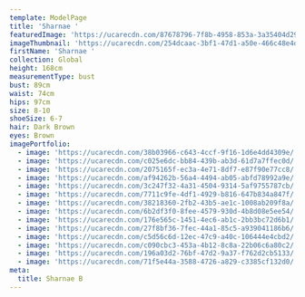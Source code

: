 ```yaml
---
template: ModelPage
title: 'Sharnae '
featuredImage: 'https://ucarecdn.com/87678796-7f8b-4958-853a-3a35404d295a/'
imageThumbnail: 'https://ucarecdn.com/254dcaac-3bf1-47d1-a50e-466c48e4d9cb/'
firstName: 'Sharnae '
collection: Global
height: 168cm
measurementType: bust
bust: 89cm
waist: 74cm
hips: 97cm
size: 8-10
shoeSize: 6-7
hair: Dark Brown
eyes: Brown
imagePortfolio:
  - image: 'https://ucarecdn.com/38b03966-c643-4ccf-9f16-1d6e4dd4309e/'
  - image: 'https://ucarecdn.com/c025e6dc-bb84-439b-ab3d-61d7a7ffec0d/'
  - image: 'https://ucarecdn.com/2075165f-ec3a-4e71-8df7-e87f90e77cc8/'
  - image: 'https://ucarecdn.com/af94262b-56a4-4494-ab05-abfd78992a9e/'
  - image: 'https://ucarecdn.com/3c247f32-4a31-4504-9314-5af9755787cb/'
  - image: 'https://ucarecdn.com/7711c9fe-4df1-4929-b816-647b834a847f/'
  - image: 'https://ucarecdn.com/38218360-2fb2-43b5-ae1c-1008ab209f8a/'
  - image: 'https://ucarecdn.com/6b2df3f0-8fee-4579-930d-4b8d08e5ee54/'
  - image: 'https://ucarecdn.com/176e565c-1451-4ec6-ab1c-2bb3bc72d6b1/'
  - image: 'https://ucarecdn.com/27f8bf36-7fec-44a1-85c5-a939041186b6/'
  - image: 'https://ucarecdn.com/c5d56c6d-12ec-47c9-a40c-106444e4cbd2/'
  - image: 'https://ucarecdn.com/c090cbc3-453a-4b12-8c8a-22b06c6a80c2/'
  - image: 'https://ucarecdn.com/196a03d2-76bf-47d2-9a37-f762d2cb5133/'
  - image: 'https://ucarecdn.com/71f5e44a-3588-4726-a829-c3385cf132d0/'
meta:
  title: Sharnae B
---
```


